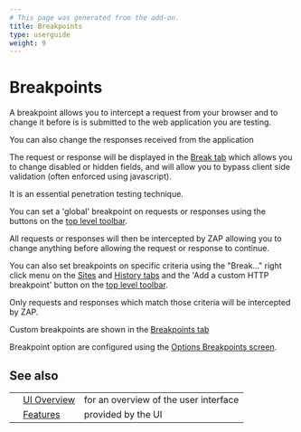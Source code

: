 ```yaml
---
# This page was generated from the add-on.
title: Breakpoints
type: userguide
weight: 9
---
```


# Breakpoints

A breakpoint allows you to intercept a request from your browser and to change it before
is is submitted to the web application you are testing.  

You can also change the responses received from the application  

The request or response will be displayed in the [Break tab](/docs/desktop/ui/tabs/break/)
which allows you to change disabled or hidden fields, and will allow you to bypass
client side validation (often enforced using javascript).  

It is an essential penetration testing technique.


You can set a 'global' breakpoint on requests or responses using the buttons on the
[top level toolbar](/docs/desktop/ui/tltoolbar/).  

All requests or responses will then be intercepted by ZAP allowing you to change anything before
allowing the request or response to continue.


You can also set breakpoints on specific criteria using the "Break..." right click menu on the
[Sites](/docs/desktop/ui/tabs/sites/) and [History tabs](/docs/desktop/ui/tabs/history/)
and the 'Add a custom HTTP breakpoint' button on the [top level toolbar](/docs/desktop/ui/tltoolbar/).  

Only requests and responses which match those criteria will be intercepted by ZAP.  

Custom breakpoints are shown in the [Breakpoints tab](/docs/desktop/ui/tabs/breakpoints/)


Breakpoint option are configured using the
[Options Breakpoints screen](/docs/desktop/ui/dialogs/options/breakpoints/).  

## See also

|   |                                           |                                       |
|---|-------------------------------------------|---------------------------------------|
|   | [UI Overview](/docs/desktop/ui/)          | for an overview of the user interface |
|   | [Features](/docs/desktop/start/features/) | provided by the UI                    |
